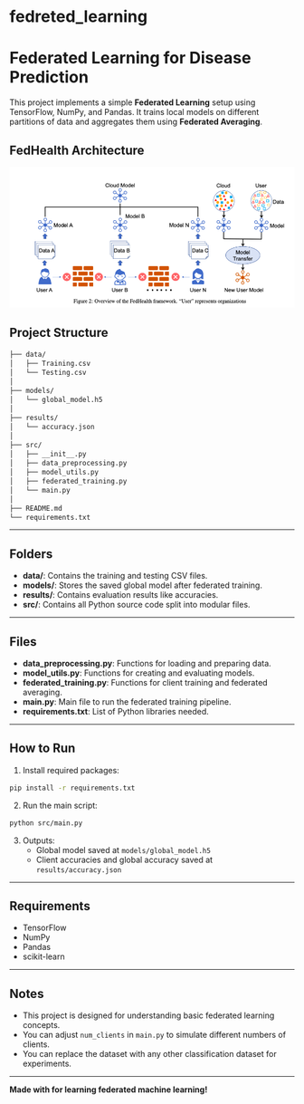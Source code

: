 # fedreted_learning

# Federated Learning for Disease Prediction

This project implements a simple **Federated Learning** setup using TensorFlow, NumPy, and Pandas.
It trains local models on different partitions of data and aggregates them using **Federated Averaging**.

## FedHealth Architecture

![Overview of FedHealth Framework](fedreted_logic_image.png)

## Project Structure

```
├── data/
│   ├── Training.csv
│   └── Testing.csv
│
├── models/
│   └── global_model.h5
│
├── results/
│   └── accuracy.json
│
├── src/
│   ├── __init__.py
│   ├── data_preprocessing.py
│   ├── model_utils.py
│   ├── federated_training.py
│   └── main.py
│
├── README.md
└── requirements.txt
```

---

## Folders

- **data/**: Contains the training and testing CSV files.
- **models/**: Stores the saved global model after federated training.
- **results/**: Contains evaluation results like accuracies.
- **src/**: Contains all Python source code split into modular files.

---

## Files

- **data_preprocessing.py**: Functions for loading and preparing data.
- **model_utils.py**: Functions for creating and evaluating models.
- **federated_training.py**: Functions for client training and federated averaging.
- **main.py**: Main file to run the federated training pipeline.
- **requirements.txt**: List of Python libraries needed.

---

## How to Run

1. Install required packages:

```bash
pip install -r requirements.txt
```

2. Run the main script:

```bash
python src/main.py
```

3. Outputs:
   - Global model saved at `models/global_model.h5`
   - Client accuracies and global accuracy saved at `results/accuracy.json`

---

## Requirements

- TensorFlow
- NumPy
- Pandas
- scikit-learn

---

## Notes

- This project is designed for understanding basic federated learning concepts.
- You can adjust `num_clients` in `main.py` to simulate different numbers of clients.
- You can replace the dataset with any other classification dataset for experiments.

---

**Made with for learning federated machine learning!**

